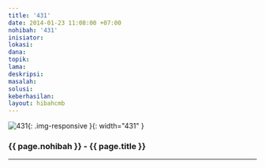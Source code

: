```yaml
---
title: '431'
date: 2014-01-23 11:08:00 +07:00
nohibah: '431'
inisiator: 
lokasi: 
dana: 
topik: 
lama: 
deskripsi: 
masalah: 
solusi: 
keberhasilan: 
layout: hibahcmb
---
```


![431](/static/img/hibahcmb/431.png){: .img-responsive }{: width="431" }

### {{ page.nohibah }} - {{ page.title }}

---
